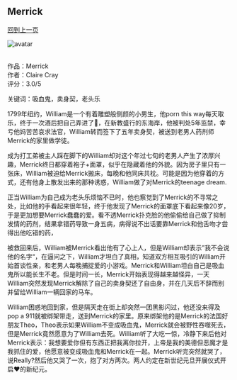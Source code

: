 ## Merrick
[回到上一页](https://boheme13.github.io/Reviews/)  &nbsp;&nbsp;

![avatar](https://m.media-amazon.com/images/I/41uuH8jXhwL.jpg)
<br>
<br>

作品：Merrick<br>
作者：Claire Cray<br>
评分：3.0/5

关键词：吸血鬼，卖身契，老头乐

1799年纽约，William是一个有着雕塑般侧颜的小男生，他porn this way每天取乐，终于一次酒后把自己弄进了🍊，在新教盛行的东海岸，他被判处5年监禁，幸亏他妈苦苦哀求法官，William转而签下了五年卖身契，被送到老男人药剂师Merrick的家里做学徒。

成为打工弟被主人踩在脚下的William却对这个年过七旬的老男人产生了浓厚兴趣，Merrick终日都穿着袍子+面罩，似乎在隐藏着他的外貌。因为房子里只有一张床，William被迫给Merrick搬床，每晚和他同床共枕。可能是因为他穿着的方式，还有他身上散发出来的那种诱惑，William做了对Merrick的teenage dream. 

正当William为自己成为老头乐烦恼不已时，他也察觉到了Merrick的不寻常之处，比如他的手看起来很年轻，终于他发现了Merrick的面罩底下看起来像20岁，于是更加想要Merrick蠢蠢的爱。看不透Merrick扑克脸的他偷偷给自己做了抑制发情的药剂，结果拿错药导致一身五病，病得说不出话要靠Merrick和他舌吻才尝得出他吃错的药，

被救回来后，William被Merrick看出他有了心上人，但是William却表示”我不会说他的名字“，在逼问之下，William才坦白了真相，知道双方相互吸引的William开始首谈性亲，和老男人每晚捕捉爱的小游戏。Merrick和William坦白自己是吸血鬼所以能长生不老。但是时间一长，Merrick开始表现得越来越怪异，一天William突然发现Merrick解除了自己的卖身契还了自由身，并在几天后不辞而别并留给William一辆回家的马车。

William困惑地回到家，但是隔天走在街上却突然一团黑影闪过，他还没来得及pop a 911就被绑架带走，送到Merrick的家里。原来绑架他的是Merrick的法国好朋友Theo，Theo表示如果William不变成吸血鬼，Merrick就会被野性吞噬死去，但是Merrick竟然愿意为了William去死。William听了大吃一惊，冷静下来后他对Merrick表示：我想要爱你但有东西正把我离你拉开，上帝是我的美德但恶魔才是我抓住的爱，他愿意被变成吸血鬼和Merrick在一起。Merrick听完突然就哭了，说Really?然后他又哭了一次，抱了对方两次。两人约定在新世纪元旦开展仪式开启❤️的新纪元。